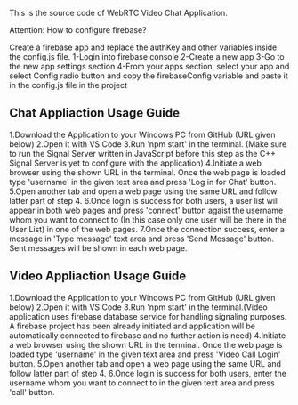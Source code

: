 This is the source code of WebRTC Video Chat Application. 

Attention: How to configure firebase?  

Create a firebase app and replace the authKey and other variables inside the config.js file.
1-Login into firebase console
2-Create a new app
3-Go to the new app settings section
4-From your apps section, select your app and select Config radio button and copy the firebaseConfig variable and paste it in the config.js file in the project

Chat Appliaction Usage Guide
----------------------------
1.Download the Application to your Windows PC from GitHub (URL given below)
2.Open it with VS Code
3.Run 'npm start' in the terminal. (Make sure to run the Signal Server written in JavaScript before this step
  as the C++ Signal Server is yet to configure with the application)
4.Initiate a web browser using the shown URL in the terminal. Once the web page is loaded type 'username' in the given text area 
  and press 'Log in for Chat' button.
5.Open another tab and open a web page using the same URL and follow latter part of step 4.
6.Once login is success for both users, a user list will appear in both web pages and press 'connect' button agaist 
  the username whom you want to connect to (In this case only one user will be there in the User List) in one of the web pages.
7.Once the connection success, enter a message in 'Type message' text area and press 'Send Message' button. Sent messages will 
  be shown in each web page.

Video Appliaction Usage Guide
----------------------------
1.Download the Application to your Windows PC from GitHub (URL given below)
2.Open it with VS Code
3.Run 'npm start' in the terminal.(Video application uses firebase database service for handling signaling purposes. 
  A firebase project has been already initiated and application will be automatically connected to firebase and no further action is need)
4.Initiate a web browser using the shown URL in the terminal. Once the web page is loaded type 'username' in the given text area 
  and press 'Video Call Login' button.
5.Open another tab and open a web page using the same URL and follow latter part of step 4.
6.Once login is success for both users, enter the username whom you want to connect to in the given text area and press 'call' button.
